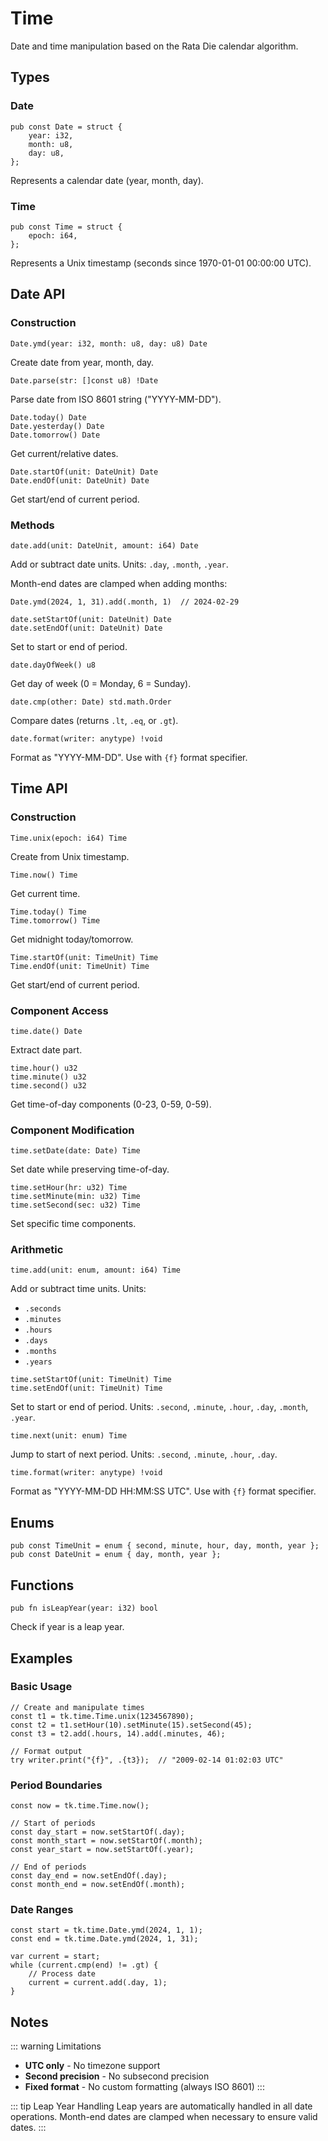# Time

Date and time manipulation based on the Rata Die calendar algorithm.

## Types

### Date

```zig
pub const Date = struct {
    year: i32,
    month: u8,
    day: u8,
};
```

Represents a calendar date (year, month, day).

### Time

```zig
pub const Time = struct {
    epoch: i64,
};
```

Represents a Unix timestamp (seconds since 1970-01-01 00:00:00 UTC).

## Date API

### Construction

```zig
Date.ymd(year: i32, month: u8, day: u8) Date
```

Create date from year, month, day.

```zig
Date.parse(str: []const u8) !Date
```

Parse date from ISO 8601 string ("YYYY-MM-DD").

```zig
Date.today() Date
Date.yesterday() Date
Date.tomorrow() Date
```

Get current/relative dates.

```zig
Date.startOf(unit: DateUnit) Date
Date.endOf(unit: DateUnit) Date
```

Get start/end of current period.

### Methods

```zig
date.add(unit: DateUnit, amount: i64) Date
```

Add or subtract date units. Units: `.day`, `.month`, `.year`.

Month-end dates are clamped when adding months:
```zig
Date.ymd(2024, 1, 31).add(.month, 1)  // 2024-02-29
```

```zig
date.setStartOf(unit: DateUnit) Date
date.setEndOf(unit: DateUnit) Date
```

Set to start or end of period.

```zig
date.dayOfWeek() u8
```

Get day of week (0 = Monday, 6 = Sunday).

```zig
date.cmp(other: Date) std.math.Order
```

Compare dates (returns `.lt`, `.eq`, or `.gt`).

```zig
date.format(writer: anytype) !void
```

Format as "YYYY-MM-DD". Use with `{f}` format specifier.

## Time API

### Construction

```zig
Time.unix(epoch: i64) Time
```

Create from Unix timestamp.

```zig
Time.now() Time
```

Get current time.

```zig
Time.today() Time
Time.tomorrow() Time
```

Get midnight today/tomorrow.

```zig
Time.startOf(unit: TimeUnit) Time
Time.endOf(unit: TimeUnit) Time
```

Get start/end of current period.

### Component Access

```zig
time.date() Date
```

Extract date part.

```zig
time.hour() u32
time.minute() u32
time.second() u32
```

Get time-of-day components (0-23, 0-59, 0-59).

### Component Modification

```zig
time.setDate(date: Date) Time
```

Set date while preserving time-of-day.

```zig
time.setHour(hr: u32) Time
time.setMinute(min: u32) Time
time.setSecond(sec: u32) Time
```

Set specific time components.

### Arithmetic

```zig
time.add(unit: enum, amount: i64) Time
```

Add or subtract time units. Units:
- `.seconds`
- `.minutes`
- `.hours`
- `.days`
- `.months`
- `.years`

```zig
time.setStartOf(unit: TimeUnit) Time
time.setEndOf(unit: TimeUnit) Time
```

Set to start or end of period. Units: `.second`, `.minute`, `.hour`, `.day`, `.month`, `.year`.

```zig
time.next(unit: enum) Time
```

Jump to start of next period. Units: `.second`, `.minute`, `.hour`, `.day`.

```zig
time.format(writer: anytype) !void
```

Format as "YYYY-MM-DD HH:MM:SS UTC". Use with `{f}` format specifier.

## Enums

```zig
pub const TimeUnit = enum { second, minute, hour, day, month, year };
pub const DateUnit = enum { day, month, year };
```

## Functions

```zig
pub fn isLeapYear(year: i32) bool
```

Check if year is a leap year.

## Examples

### Basic Usage

```zig
// Create and manipulate times
const t1 = tk.time.Time.unix(1234567890);
const t2 = t1.setHour(10).setMinute(15).setSecond(45);
const t3 = t2.add(.hours, 14).add(.minutes, 46);

// Format output
try writer.print("{f}", .{t3});  // "2009-02-14 01:02:03 UTC"
```

### Period Boundaries

```zig
const now = tk.time.Time.now();

// Start of periods
const day_start = now.setStartOf(.day);
const month_start = now.setStartOf(.month);
const year_start = now.setStartOf(.year);

// End of periods
const day_end = now.setEndOf(.day);
const month_end = now.setEndOf(.month);
```

### Date Ranges

```zig
const start = tk.time.Date.ymd(2024, 1, 1);
const end = tk.time.Date.ymd(2024, 1, 31);

var current = start;
while (current.cmp(end) != .gt) {
    // Process date
    current = current.add(.day, 1);
}
```

## Notes

::: warning Limitations
- **UTC only** - No timezone support
- **Second precision** - No subsecond precision
- **Fixed format** - No custom formatting (always ISO 8601)
:::

::: tip Leap Year Handling
Leap years are automatically handled in all date operations. Month-end dates are clamped when necessary to ensure valid dates.
:::
